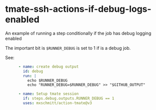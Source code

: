 # tmate-ssh-actions-if-debug-logs-enabled

An example of running a step conditionally if the job has debug logging enabled

The important bit is `$RUNNER_DEBUG` is set to 1 if is a debug job.

See:

```yml
      - name: create debug output
        id: debug
        run: |
          echo $RUNNER_DEBUG
          echo "RUNNER_DEBUG=$RUNNER_DEBUG" >> "$GITHUB_OUTPUT"

      - name: Setup tmate session
        if: steps.debug.outputs.RUNNER_DEBUG == 1
        uses: mxschmitt/action-tmate@v3
```
